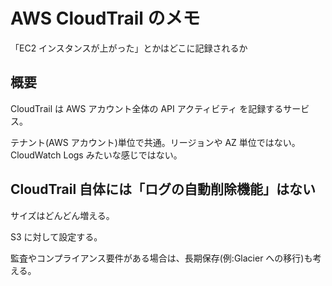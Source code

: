 # AWS CloudTrail のメモ

「EC2 インスタンスが上がった」とかはどこに記録されるか

## 概要

CloudTrail は AWS アカウント全体の API アクティビティ を記録するサービス。

テナント(AWS アカウント)単位で共通。リージョンや AZ 単位ではない。CloudWatch Logs みたいな感じではない。

## CloudTrail 自体には「ログの自動削除機能」はない

サイズはどんどん増える。

S3 に対して設定する。

監査やコンプライアンス要件がある場合は、長期保存(例:Glacier への移行)も考える。
